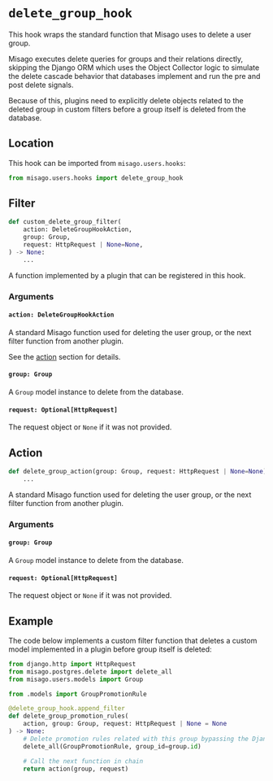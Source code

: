 # `delete_group_hook`

This hook wraps the standard function that Misago uses to delete a user group.

Misago executes delete queries for groups and their relations directly, skipping the Django ORM which uses the Object Collector logic to simulate the delete cascade behavior that databases implement and run the pre and post delete signals.

Because of this, plugins need to explicitly delete objects related to the deleted group in custom filters before a group itself is deleted from the database.


## Location

This hook can be imported from `misago.users.hooks`:

```python
from misago.users.hooks import delete_group_hook
```


## Filter

```python
def custom_delete_group_filter(
    action: DeleteGroupHookAction,
    group: Group,
    request: HttpRequest | None=None,
) -> None:
    ...
```

A function implemented by a plugin that can be registered in this hook.


### Arguments

#### `action: DeleteGroupHookAction`

A standard Misago function used for deleting the user group, or the next filter function from another plugin.

See the [action](#action) section for details.


#### `group: Group`

A `Group` model instance to delete from the database.


#### `request: Optional[HttpRequest]`

The request object or `None` if it was not provided.


## Action

```python
def delete_group_action(group: Group, request: HttpRequest | None=None) -> None:
    ...
```

A standard Misago function used for deleting the user group, or the next filter function from another plugin.


### Arguments

#### `group: Group`

A `Group` model instance to delete from the database.


#### `request: Optional[HttpRequest]`

The request object or `None` if it was not provided.


## Example

The code below implements a custom filter function that deletes a custom model implemented in a plugin before group itself is deleted:

```python
from django.http import HttpRequest
from misago.postgres.delete import delete_all
from misago.users.models import Group

from .models import GroupPromotionRule

@delete_group_hook.append_filter
def delete_group_promotion_rules(
    action, group: Group, request: HttpRequest | None = None
) -> None:
    # Delete promotion rules related with this group bypassing the Django ORM
    delete_all(GroupPromotionRule, group_id=group.id)

    # Call the next function in chain
    return action(group, request)
```